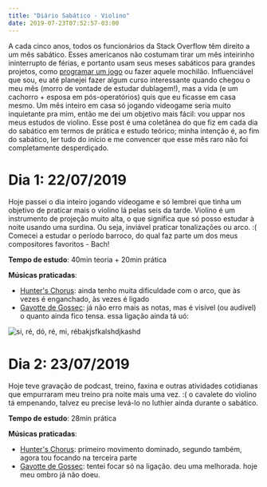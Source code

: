 ```yaml
---
title: "Diário Sabático - Violino"
date: 2019-07-23T07:52:57-03:00
---
```


A cada cinco anos, todos os funcionários da Stack Overflow têm direito a um mês sabático. Esses americanos não costumam tirar um mês inteirinho ininterrupto de férias, e portanto usam seus meses sabáticos para grandes projetos, como [programar um jogo](https://kevinmontrose.com/2019/01/30/sabbatical-log-retrospective/) ou fazer aquele mochilão. Influenciável que sou, eu até planejei fazer algum curso interessante quando chegou o meu mês (morro de vontade de estudar dublagem!), mas a vida (e um cachorro + esposa em pós-operatórios) quis que eu ficasse em casa mesmo. Um mês inteiro em casa só jogando videogame seria muito inquietante pra mim, então me dei um objetivo mais fácil: vou uppar nos meus estudos de violino. Esse post é uma coletânea do que fiz em cada dia do sabático em termos de prática e estudo teórico; minha intenção é, ao fim do sabático, ler tudo do início e me convencer que esse mês raro não foi completamente desperdiçado.

# Dia 1: 22/07/2019

Hoje passei o dia inteiro jogando videogame e só lembrei que tinha um objetivo de praticar mais o violino lá pelas seis da tarde. Violino é um instrumento de projeção muito alta, o que significa que só posso estudar à noite usando uma surdina. Ou seja, inviável praticar tonalizações ou arco. :( Comecei a estudar o período barroco, do qual faz parte um dos meus compositores favoritos - Bach!

**Tempo de estudo**: 40min teoria + 20min prática

**Músicas praticadas**:

- [Hunter's Chorus](https://www.youtube.com/watch?v=DMvkFmKbXmM): ainda tenho muita dificuldade com o arco, que às vezes é enganchado, às vezes é ligado
- [Gavotte de Gossec](https://www.youtube.com/watch?v=2-eyvN3XEls): já não erro mais as notas, mas é visível (ou audível) o quanto ainda fico tensa. essa ligação ainda tá uó:

<img src="/img/violin_gavotte_score.png" class="center" alt="si, ré, dó, ré, mi, rébakjsfkalshdjkashd" title="si, ré, dó, ré, mi, rébakjsfkalshdjkashd">

# Dia 2: 23/07/2019

Hoje teve gravação de podcast, treino, faxina e outras atividades cotidianas que empurraram meu treino pra noite mais uma vez. :( o cavalete do violino tá empenando, talvez eu precise levá-lo no luthier ainda durante o sabático.

**Tempo de estudo**: 28min prática

**Músicas praticadas**:

- [Hunter's Chorus](https://www.youtube.com/watch?v=DMvkFmKbXmM): primeiro movimento dominado, segundo também, agora tou focando na terceira parte
- [Gavotte de Gossec](https://www.youtube.com/watch?v=2-eyvN3XEls): tentei focar só na ligação. deu uma melhorada. hoje meu ombro já não doeu.